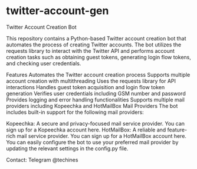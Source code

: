 # twitter-account-gen
Twitter Account Creation Bot

This repository contains a Python-based Twitter account creation bot that automates the process of creating Twitter accounts. The bot utilizes the requests library to interact with the Twitter API and performs account creation tasks such as obtaining guest tokens, generating login flow tokens, and checking user credentials.

Features
Automates the Twitter account creation process
Supports multiple account creation with multithreading
Uses the requests library for API interactions
Handles guest token acquisition and login flow token generation
Verifies user credentials including GSM number and password
Provides logging and error handling functionalities
Supports multiple mail providers including Kopeechka and HotMailBox
Mail Providers
The bot includes built-in support for the following mail providers:

Kopeechka: A secure and privacy-focused mail service provider. You can sign up for a Kopeechka account here.
HotMailBox: A reliable and feature-rich mail service provider. You can sign up for a HotMailBox account here.
You can easily configure the bot to use your preferred mail provider by updating the relevant settings in the config.py file.

Contact: Telegram @techines
